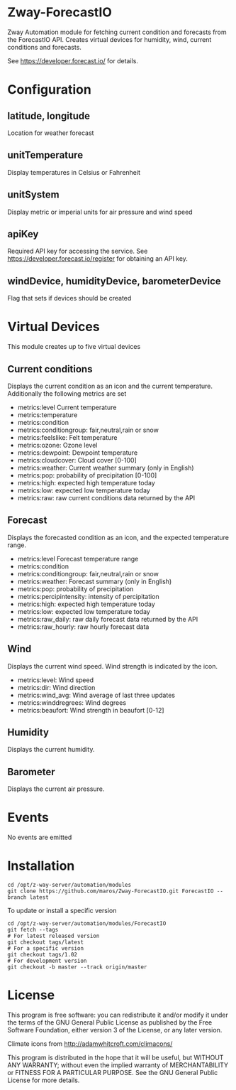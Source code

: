 # Zway-ForecastIO

Zway Automation module for fetching current condition and forecasts from the
ForecastIO API. Creates virtual devices for humidity, wind, current 
conditions and forecasts.

See https://developer.forecast.io/ for details.

# Configuration

## latitude, longitude

Location for weather forecast

## unitTemperature

Display temperatures in Celsius or Fahrenheit

## unitSystem

Display metric or imperial units for air pressure and wind speed

## apiKey

Required API key for accessing the service. See 
https://developer.forecast.io/register for obtaining an API key.

## windDevice, humidityDevice, barometerDevice

Flag that sets if devices should be created

# Virtual Devices

This module creates up to five virtual devices

## Current conditions

Displays the current condition as an icon and the current temperature. 
Additionally the following metrics are set

*    metrics:level Current temperature
*    metrics:temperature
*    metrics:condition
*    metrics:conditiongroup: fair,neutral,rain or snow
*    metrics:feelslike: Felt temperature
*    metrics:ozone: Ozone level
*    metrics:dewpoint: Dewpoint temperature
*    metrics:cloudcover: Cloud cover [0-100]
*    metrics:weather: Current weather summary (only in English) 
*    metrics:pop: probability of precipitation [0-100]
*    metrics:high: expected high temperature today
*    metrics:low: expected low temperature today
*    metrics:raw: raw current conditions data returned by the API

## Forecast

Displays the forecasted condition as an icon, and the expected temperature 
range.

*    metrics:level Forecast temperature range
*    metrics:condition
*    metrics:conditiongroup: fair,neutral,rain or snow
*    metrics:weather: Forecast summary (only in English)
*    metrics:pop: probability of precipitation
*    metrics:percipintensity: intensity of percipitation
*    metrics:high: expected high temperature today
*    metrics:low: expected low temperature today
*    metrics:raw_daily: raw daily forecast data returned by the API
*    metrics:raw_hourly: raw hourly forecast data

## Wind

Displays the current wind speed. Wind strength is indicated by the icon.

*    metrics:level: Wind speed
*    metrics:dir: Wind direction
*    metrics:wind_avg: Wind average of last three updates
*    metrics:winddregrees: Wind degrees
*    metrics:beaufort: Wind strength in beaufort [0-12]

## Humidity

Displays the current humidity.

## Barometer

Displays the current air pressure.

# Events

No events are emitted

# Installation

```shell
cd /opt/z-way-server/automation/modules
git clone https://github.com/maros/Zway-ForecastIO.git ForecastIO --branch latest
```

To update or install a specific version
```shell
cd /opt/z-way-server/automation/modules/ForecastIO
git fetch --tags
# For latest released version
git checkout tags/latest
# For a specific version
git checkout tags/1.02
# For development version
git checkout -b master --track origin/master
```

# License

This program is free software: you can redistribute it and/or modify
it under the terms of the GNU General Public License as published by
the Free Software Foundation, either version 3 of the License, or any 
later version.

Climate icons from http://adamwhitcroft.com/climacons/

This program is distributed in the hope that it will be useful,
but WITHOUT ANY WARRANTY; without even the implied warranty of
MERCHANTABILITY or FITNESS FOR A PARTICULAR PURPOSE. See the
GNU General Public License for more details.
